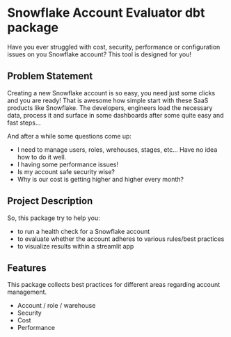 # Snowflake Account Evaluator dbt package

Have you ever struggled with cost, security, performance or configuration issues on you Snowflake account?
This tool is designed for you!

## Problem Statement

Creating a new Snowflake account is so easy, you need just some clicks and you are ready!
That is awesome how simple start with these SaaS products like Snowflake. The developers, engineers load the necessary data, process it and surface in some dashboards after some quite easy and fast steps...

And after a while some questions come up:

- I need to manage users, roles, wrehouses, stages, etc... Have no idea how to do it well.
- I having some performance issues!
- Is my account safe security wise?
- Why is our cost is getting higher and higher every month?

## Project Description

So, this package try to help you:

- to run a health check for a Snowflake account
- to evaluate whether the account adheres to various rules/best practices 
- to visualize results within a streamlit app

## Features

This package collects best practices for different areas regarding account management.

- Account / role / warehouse
- Security
- Cost
- Performance
